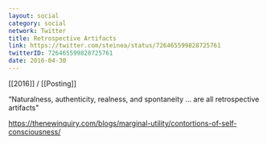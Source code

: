 ```yaml
---
layout: social
category: social
network: Twitter
title: Retrospective Artifacts
link: https://twitter.com/steinea/status/726465599828725761
twitterID: 726465599828725761
date: 2016-04-30
---
```


[[2016]] / [[Posting]]

“Naturalness, authenticity, realness, and spontaneity ... are all retrospective artifacts"

<https://thenewinquiry.com/blogs/marginal-utility/contortions-of-self-consciousness/>
